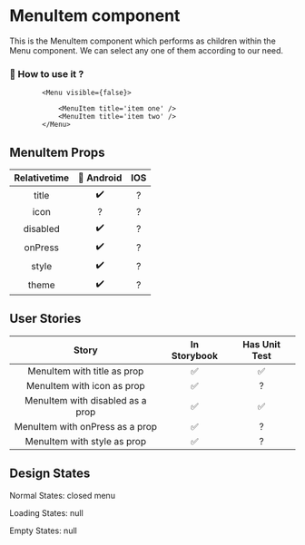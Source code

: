 # MenuItem component

This is the MenuItem component which performs as children within the Menu component. We can select any one of them according to our need.

### 🎊 How to use it ?

```
	    <Menu visible={false}>
		
			<MenuItem title='item one' />
			<MenuItem title='item two' />
		</Menu>

```

## MenuItem Props

 Relativetime |  📱 Android   | IOS |
| :----------------: | :----------------: | :----------------: |
|title|   ✔️|    ?|  
|icon|   ?|    ?|  
|disabled|   ✔️|    ?|  
|onPress|   ✔️|    ?|  
|style| ✔️ |  ? |    ?|
|theme| ✔️ |  ? |    ?|



## User Stories

|                               Story                               | In Storybook | Has Unit Test |
| :---------------------------------------------------------------: | :----------: | :-----------: |
|               MenuItem with title as prop             |      ✅       |       ✅       |
|            MenuItem with icon as prop             |      ✅       |     ?     |
|                MenuItem with disabled as a prop                 |      ✅       |       ✅        |
|                MenuItem with  onPress as a prop                 |      ✅       |       ?    |
|              MenuItem with style as prop              |      ✅       |      ?     |



## Design States


Normal States: closed menu

Loading States: null

Empty States: null


